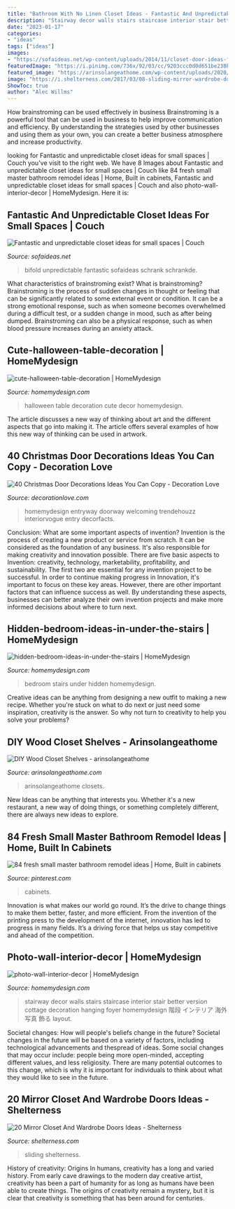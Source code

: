 ```yaml
---
title: "Bathroom With No Linen Closet Ideas - Fantastic And Unpredictable Closet Ideas For Small Spaces"
description: "Stairway decor walls stairs staircase interior stair better version cottage decoration hanging foyer homemydesign 階段 インテリア 海外 写真 飾る layout"
date: "2023-01-17"
categories:
- "ideas"
tags: ["ideas"]
images:
- "https://sofaideas.net/wp-content/uploads/2014/11/closet-door-ideas-for-small-spaces.jpg"
featuredImage: "https://i.pinimg.com/736x/92/03/cc/9203ccc0d0d651be238b8fc6419491d4.jpg"
featured_image: "https://arinsolangeathome.com/wp-content/uploads/2020/01/IMG_6615-scaled.jpg"
image: "https://i.shelterness.com/2017/03/08-sliding-mirror-wardrobe-doors-are-a-comfy-and-space-saving-solution.jpg"
ShowToc: true
author: "Alec Willms"
---
```



How brainstroming can be used effectively in business
Brainstroming is a powerful tool that can be used in business to help improve communication and efficiency. By understanding the strategies used by other businesses and using them as your own, you can create a better business atmosphere and increase productivity.

	

		
looking for Fantastic and unpredictable closet ideas for small spaces | Couch you've visit to the right web. We have 8 Images about Fantastic and unpredictable closet ideas for small spaces | Couch like 84 fresh small master bathroom remodel ideas | Home, Built in cabinets, Fantastic and unpredictable closet ideas for small spaces | Couch and also photo-wall-interior-decor | HomeMydesign. Here it is:
		
    
## Fantastic And Unpredictable Closet Ideas For Small Spaces | Couch

<img loading=lazy src="https://sofaideas.net/wp-content/uploads/2014/11/closet-door-ideas-for-small-spaces.jpg" onerror="this.onerror=null;this.src='https://tse2.mm.bing.net/th?id=OIP._qu46RyrOevS4VNPFVQlCgHaKu&amp;pid=15.1';" alt="Fantastic and unpredictable closet ideas for small spaces | Couch">

_Source: sofaideas.net_

>bifold unpredictable fantastic sofaideas schrank schrankde. 

	

What characteristics of brainstroming exist?
What is brainstroming? Brainstroming is the process of sudden changes in thought or feeling that can be significantly related to some external event or condition. It can be a strong emotional response, such as when someone becomes overwhelmed during a difficult test, or a sudden change in mood, such as after being dumped. Brainstroming can also be a physical response, such as when blood pressure increases during an anxiety attack.

    
## Cute-halloween-table-decoration | HomeMydesign

<img loading=lazy src="https://homemydesign.com/wp-content/uploads/2014/09/cute-halloween-table-decoration.jpg" onerror="this.onerror=null;this.src='https://tse4.mm.bing.net/th?id=OIP.U9JnstAdKsqcaKYGXsNmzwHaLG&amp;pid=15.1';" alt="cute-halloween-table-decoration | HomeMydesign">

_Source: homemydesign.com_

>halloween table decoration cute decor homemydesign. 

	

The article discusses a new way of thinking about art and the different aspects that go into making it. The article offers several examples of how this new way of thinking can be used in artwork.

    
## 40 Christmas Door Decorations Ideas You Can Copy - Decoration Love

<img loading=lazy src="https://www.decorationlove.com/wp-content/uploads/2016/08/Christmas-Door-Idea.jpg" onerror="this.onerror=null;this.src='https://tse4.mm.bing.net/th?id=OIP.zJ6_E4BPF0ghGViUFghFjwDfEs&amp;pid=15.1';" alt="40 Christmas Door Decorations Ideas You Can Copy - Decoration Love">

_Source: decorationlove.com_

>homemydesign entryway doorway welcoming trendehouzz interiorvogue entry decorfacts. 

	

Conclusion: What are some important aspects of invention?
Invention is the process of creating a new product or service from scratch. It can be considered as the foundation of any business. It's also responsible for making creativity and innovation possible. There are five basic aspects to Invention: creativity, technology, marketability, profitability, and sustainability. The first two are essential for any invention project to be successful. In order to continue making progress in Innovation, it's important to focus on these key areas. However, there are other important factors that can influence success as well. By understanding these aspects, businesses can better analyze their own invention projects and make more informed decisions about where to turn next.

    
## Hidden-bedroom-ideas-in-under-the-stairs | HomeMydesign

<img loading=lazy src="https://homemydesign.com/wp-content/uploads/2019/11/hidden-bedroom-ideas-in-under-the-stairs.jpg" onerror="this.onerror=null;this.src='https://tse3.mm.bing.net/th?id=OIP.Rg_IE3JFTDpw60LHLICSnAHaLH&amp;pid=15.1';" alt="hidden-bedroom-ideas-in-under-the-stairs | HomeMydesign">

_Source: homemydesign.com_

>bedroom stairs under hidden homemydesign. 

	

Creative ideas can be anything from designing a new outfit to making a new recipe. Whether you're stuck on what to do next or just need some inspiration, creativity is the answer. So why not turn to creativity to help you solve your problems?

    
## DIY Wood Closet Shelves - Arinsolangeathome

<img loading=lazy src="https://arinsolangeathome.com/wp-content/uploads/2020/01/IMG_6615-scaled.jpg" onerror="this.onerror=null;this.src='https://tse3.mm.bing.net/th?id=OIP.JCGYdduXaYEW5bcKzpCJtgHaJ4&amp;pid=15.1';" alt="DIY Wood Closet Shelves - arinsolangeathome">

_Source: arinsolangeathome.com_

>arinsolangeathome closets. 

	

New Ideas can be anything that interests you. Whether it's a new restaurant, a new way of doing things, or something completely different, there are always new ideas to explore.

    
## 84 Fresh Small Master Bathroom Remodel Ideas | Home, Built In Cabinets

<img loading=lazy src="https://i.pinimg.com/736x/92/03/cc/9203ccc0d0d651be238b8fc6419491d4.jpg" onerror="this.onerror=null;this.src='https://tse1.mm.bing.net/th?id=OIP.8CBDyGleG5fqp9G4zg3p1QHaLX&amp;pid=15.1';" alt="84 fresh small master bathroom remodel ideas | Home, Built in cabinets">

_Source: pinterest.com_

>cabinets. 

	

Innovation is what makes our world go round. It’s the drive to change things to make them better, faster, and more efficient. From the invention of the printing press to the development of the internet, innovation has led to progress in many fields. It’s a driving force that helps us stay competitive and ahead of the competition.

    
## Photo-wall-interior-decor | HomeMydesign

<img loading=lazy src="https://homemydesign.com/wp-content/uploads/2014/04/photo-wall-interior-decor.jpg" onerror="this.onerror=null;this.src='https://tse1.mm.bing.net/th?id=OIP.IDmPS-BkPNbyFETX6qlfjAHaLT&amp;pid=15.1';" alt="photo-wall-interior-decor | HomeMydesign">

_Source: homemydesign.com_

>stairway decor walls stairs staircase interior stair better version cottage decoration hanging foyer homemydesign 階段 インテリア 海外 写真 飾る layout. 

	

Societal changes: How will people's beliefs change in the future?
Societal changes in the future will be based on a variety of factors, including technological advancements and thespread of ideas. Some social changes that may occur include: people being more open-minded, accepting different values, and less religiosity. There are many potential outcomes to this change, which is why it is important for individuals to think about what they would like to see in the future.

    
## 20 Mirror Closet And Wardrobe Doors Ideas - Shelterness

<img loading=lazy src="https://i.shelterness.com/2017/03/08-sliding-mirror-wardrobe-doors-are-a-comfy-and-space-saving-solution.jpg" onerror="this.onerror=null;this.src='https://tse3.mm.bing.net/th?id=OIP.x_XAf1gwjCjdzQcM4mAVCQHaL3&amp;pid=15.1';" alt="20 Mirror Closet And Wardrobe Doors Ideas - Shelterness">

_Source: shelterness.com_

>sliding shelterness. 

	

History of creativity: Origins
In humans, creativity has a long and varied history. From early cave drawings to the modern day creative artist, creativity has been a part of humanity for as long as humans have been able to create things. The origins of creativity remain a mystery, but it is clear that creativity is something that has been around for centuries.

